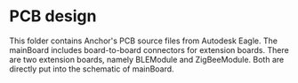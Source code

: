# PCB design

This folder contains Anchor's PCB source files from Autodesk Eagle. The mainBoard includes board-to-board connectors for extension boards. There are two extension boards, namely BLEModule and ZigBeeModule. Both are directly put into the schematic of mainBoard.  